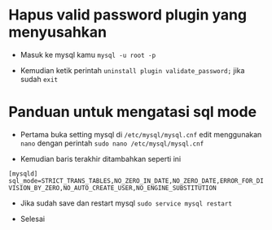 # Hapus valid password plugin yang menyusahkan

- Masuk ke mysql kamu `mysql -u root -p`

- Kemudian ketik perintah `uninstall plugin validate_password;` jika sudah `exit`

# Panduan untuk mengatasi sql mode

- Pertama buka setting mysql di `/etc/mysql/mysql.cnf` edit menggunakan `nano` dengan perintah `sudo nano /etc/mysql/mysql.cnf`

- Kemudian baris terakhir ditambahkan seperti ini

`[mysqld]
sql_mode=STRICT_TRANS_TABLES,NO_ZERO_IN_DATE,NO_ZERO_DATE,ERROR_FOR_DIVISION_BY_ZERO,NO_AUTO_CREATE_USER,NO_ENGINE_SUBSTITUTION`
- Jika sudah save dan restart mysql `sudo service mysql restart`

- Selesai
